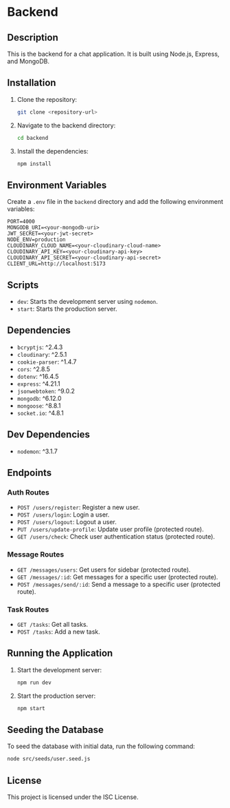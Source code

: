 # Backend

## Description
This is the backend for a chat application. It is built using Node.js, Express, and MongoDB.

## Installation
1. Clone the repository:
   ```sh
   git clone <repository-url>
   ```
2. Navigate to the backend directory:
   ```sh
   cd backend
   ```
3. Install the dependencies:
   ```sh
   npm install
   ```

## Environment Variables
Create a `.env` file in the `backend` directory and add the following environment variables:
```
PORT=4000
MONGODB_URI=<your-mongodb-uri>
JWT_SECRET=<your-jwt-secret>
NODE_ENV=production
CLOUDINARY_CLOUD_NAME=<your-cloudinary-cloud-name>
CLOUDINARY_API_KEY=<your-cloudinary-api-key>
CLOUDINARY_API_SECRET=<your-cloudinary-api-secret>
CLIENT_URL=http://localhost:5173
```

## Scripts
- `dev`: Starts the development server using `nodemon`.
- `start`: Starts the production server.

## Dependencies
- `bcryptjs`: ^2.4.3
- `cloudinary`: ^2.5.1
- `cookie-parser`: ^1.4.7
- `cors`: ^2.8.5
- `dotenv`: ^16.4.5
- `express`: ^4.21.1
- `jsonwebtoken`: ^9.0.2
- `mongodb`: ^6.12.0
- `mongoose`: ^8.8.1
- `socket.io`: ^4.8.1

## Dev Dependencies
- `nodemon`: ^3.1.7

## Endpoints

### Auth Routes
- `POST /users/register`: Register a new user.
- `POST /users/login`: Login a user.
- `POST /users/logout`: Logout a user.
- `PUT /users/update-profile`: Update user profile (protected route).
- `GET /users/check`: Check user authentication status (protected route).

### Message Routes
- `GET /messages/users`: Get users for sidebar (protected route).
- `GET /messages/:id`: Get messages for a specific user (protected route).
- `POST /messages/send/:id`: Send a message to a specific user (protected route).

### Task Routes
- `GET /tasks`: Get all tasks.
- `POST /tasks`: Add a new task.

## Running the Application
1. Start the development server:
   ```sh
   npm run dev
   ```
2. Start the production server:
   ```sh
   npm start
   ```

## Seeding the Database
To seed the database with initial data, run the following command:
```sh
node src/seeds/user.seed.js
```

## License
This project is licensed under the ISC License.
